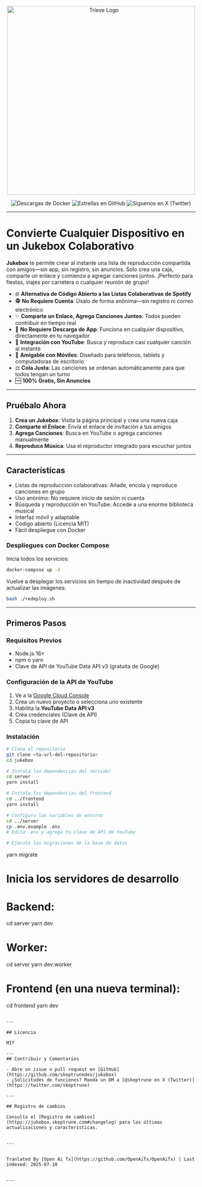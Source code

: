 <p align="center">
  <a href="https://www.jukeboxhq.com">
    <img height="500" src="https://raw.githubusercontent.com/skeptrunedev/jukebox/main/frontend/public/opengraph-image.jpg" alt="Trieve Logo">
  </a>
</p>

<p align="center">
  <a href="https://hub.docker.com/r/skeptrune/jukebox-server" style="text-decoration: none;">
    <img src="https://img.shields.io/docker/pulls/skeptrune/jukebox-server?style=flat-square" alt="Descargas de Docker" />
  </a>
  <a href="https://github.com/skeptrunedev/jukebox/stargazers" style="text-decoration: none;">
    <img src="https://img.shields.io/github/stars/skeptrunedev/jukebox?style=flat-square" alt="Estrellas en GitHub" />
  </a>
  <a href="https://x.com/skeptrune" style="text-decoration: none;">
    <img src="https://img.shields.io/badge/follow%20on-x.com-1da1f2?logo=x&style=flat-square" alt="Síguenos en X (Twitter)" />
  </a>
</p>

---
# Convierte Cualquier Dispositivo en un Jukebox Colaborativo

**Jukebox** te permite crear al instante una lista de reproducción compartida con amigos—sin app, sin registro, sin anuncios. Solo crea una caja, comparte un enlace y comienza a agregar canciones juntos. ¡Perfecto para fiestas, viajes por carretera o cualquier reunión de grupo!

- 🌐 **Alternativa de Código Abierto a las Listas Colaborativas de Spotify**
- 🕵️ **No Requiere Cuenta**: Úsalo de forma anónima—sin registro ni correo electrónico
- ✨ **Comparte un Enlace, Agrega Canciones Juntos**: Todos pueden contribuir en tiempo real
- 🚀 **No Requiere Descarga de App**: Funciona en cualquier dispositivo, directamente en tu navegador
- 🎵 **Integración con YouTube**: Busca y reproduce casi cualquier canción al instante
- 📱 **Amigable con Móviles**: Diseñado para teléfonos, tablets y computadoras de escritorio
- ⚖️ **Cola Justa**: Las canciones se ordenan automáticamente para que todos tengan un turno
- 🆓 **100% Gratis, Sin Anuncios**

---

## Pruébalo Ahora

1. **Crea un Jukebox**: Visita la página principal y crea una nueva caja
2. **Comparte el Enlace**: Envía el enlace de invitación a tus amigos
3. **Agrega Canciones**: Busca en YouTube o agrega canciones manualmente
4. **Reproduce Música**: Usa el reproductor integrado para escuchar juntos

---
## Características

- Listas de reproducción colaborativas: Añade, encola y reproduce canciones en grupo
- Uso anónimo: No requiere inicio de sesión ni cuenta
- Búsqueda y reproducción en YouTube: Accede a una enorme biblioteca musical
- Interfaz móvil y adaptable
- Código abierto (Licencia MIT)
- Fácil despliegue con Docker

### Despliegues con Docker Compose

Inicia todos los servicios:

```bash
docker-compose up -d
```

Vuelve a desplegar los servicios sin tiempo de inactividad después de actualizar las imágenes:

```bash
bash ./redeploy.sh
```
---

## Primeros Pasos

### Requisitos Previos

- Node.js 16+
- npm o yarn
- Clave de API de YouTube Data API v3 (gratuita de Google)

### Configuración de la API de YouTube

1. Ve a la [Google Cloud Console](https://console.cloud.google.com/)
2. Crea un nuevo proyecto o selecciona uno existente
3. Habilita la **YouTube Data API v3**
4. Crea credenciales (Clave de API)
5. Copia tu clave de API

### Instalación
```bash
# Clona el repositorio
git clone <tu-url-del-repositorio>
cd jukebox

# Instala las dependencias del servidor
cd server
yarn install

# Instala las dependencias del frontend
cd ../frontend
yarn install

# Configura las variables de entorno
cd ../server
cp .env.example .env
# Edita .env y agrega tu clave de API de YouTube

# Ejecuta las migraciones de la base de datos
```
yarn migrate

# Inicia los servidores de desarrollo
# Backend:
cd server
yarn dev
# Worker:
cd server
yarn dev:worker
# Frontend (en una nueva terminal):
cd frontend
yarn dev
```

---

## Licencia

MIT

---
## Contribuir y Comentarios

- Abre un issue o pull request en [GitHub](https://github.com/skeptrunedev/jukebox)
- ¿Solicitudes de funciones? Manda un DM a [@skeptrune en X (Twitter)](https://twitter.com/skeptrune)

---

## Registro de cambios

Consulta el [Registro de cambios](https://jukebox.skeptrune.com#changelog) para las últimas actualizaciones y características.

---

Tranlated By [Open Ai Tx](https://github.com/OpenAiTx/OpenAiTx) | Last indexed: 2025-07-10

---